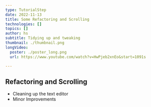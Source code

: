 ```yaml
---
type: TutorialStep
date: 2022-11-13
title: Some Refactoring and Scrolling
technologies: []
topics: []
author: hs
subtitle: Tidying up and tweaking
thumbnail: ./thumbnail.png
longVideo:
  poster: ./poster_long.png
  url: https://www.youtube.com/watch?v=HwPjeb2xnEo&start=1091s

---
```


## Refactoring and Scrolling
- Cleaning up the text editor
- Minor Improvements
